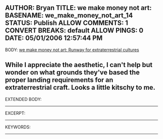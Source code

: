 AUTHOR: Bryan
TITLE: we make money not art:
BASENAME: we_make_money_not_art_14
STATUS: Publish
ALLOW COMMENTS: 1
CONVERT BREAKS: __default__
ALLOW PINGS: 0
DATE: 05/01/2006 12:57:44 PM
-----
BODY:
<a title="we make money not art: Runway for extraterrestrial cultures" href="http://www.we-make-money-not-art.com/archives/008406.php">we make money not art: Runway for extraterrestrial cultures</a>

While I appreciate the aesthetic, I can't help but wonder on what grounds they've based the proper landing requirements for an extraterrestrial craft. Looks a little kitschy to me.
-----
EXTENDED BODY:

-----
EXCERPT:

-----
KEYWORDS:

-----


